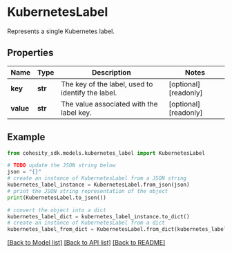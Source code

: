 # KubernetesLabel

Represents a single Kubernetes label.

## Properties

Name | Type | Description | Notes
------------ | ------------- | ------------- | -------------
**key** | **str** | The key of the label, used to identify the label. | [optional] [readonly] 
**value** | **str** | The value associated with the label key. | [optional] [readonly] 

## Example

```python
from cohesity_sdk.models.kubernetes_label import KubernetesLabel

# TODO update the JSON string below
json = "{}"
# create an instance of KubernetesLabel from a JSON string
kubernetes_label_instance = KubernetesLabel.from_json(json)
# print the JSON string representation of the object
print(KubernetesLabel.to_json())

# convert the object into a dict
kubernetes_label_dict = kubernetes_label_instance.to_dict()
# create an instance of KubernetesLabel from a dict
kubernetes_label_from_dict = KubernetesLabel.from_dict(kubernetes_label_dict)
```
[[Back to Model list]](../README.md#documentation-for-models) [[Back to API list]](../README.md#documentation-for-api-endpoints) [[Back to README]](../README.md)


